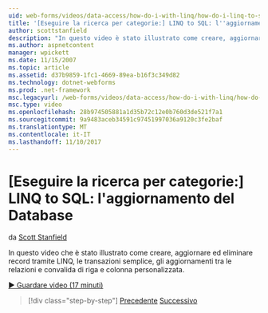 ```yaml
---
uid: web-forms/videos/data-access/how-do-i-with-linq/how-do-i-linq-to-sql-updating-the-database
title: '[Eseguire la ricerca per categorie:] LINQ to SQL: l''aggiornamento del Database | Documenti Microsoft'
author: scottstanfield
description: "In questo video è stato illustrato come creare, aggiornare ed eliminare i record tramite LINQ, le transazioni semplice, gli aggiornamenti tra le relazioni e di colonna personalizzata e..."
ms.author: aspnetcontent
manager: wpickett
ms.date: 11/15/2007
ms.topic: article
ms.assetid: d37b9859-1fc1-4669-89ea-b16f3c349d82
ms.technology: dotnet-webforms
ms.prod: .net-framework
msc.legacyurl: /web-forms/videos/data-access/how-do-i-with-linq/how-do-i-linq-to-sql-updating-the-database
msc.type: video
ms.openlocfilehash: 28b974505881a1d35b72c12e0b760d3de521f7a1
ms.sourcegitcommit: 9a9483aceb34591c97451997036a9120c3fe2baf
ms.translationtype: MT
ms.contentlocale: it-IT
ms.lasthandoff: 11/10/2017
---
```

<a name="how-do-i-linq-to-sql-updating-the-database"></a>[Eseguire la ricerca per categorie:] LINQ to SQL: l'aggiornamento del Database
====================
da [Scott Stanfield](https://github.com/scottstanfield)

In questo video che è stato illustrato come creare, aggiornare ed eliminare record tramite LINQ, le transazioni semplice, gli aggiornamenti tra le relazioni e convalida di riga e colonna personalizzata.

[&#9654; Guardare video (17 minuti)](https://channel9.msdn.com/Blogs/ASP-NET-Site-Videos/how-do-i-linq-to-sql-updating-the-database)

>[!div class="step-by-step"]
[Precedente](how-do-i-linq-to-sql-querying-the-database.md)
[Successivo](how-do-i-linq-to-sql-linqdatasource.md)
